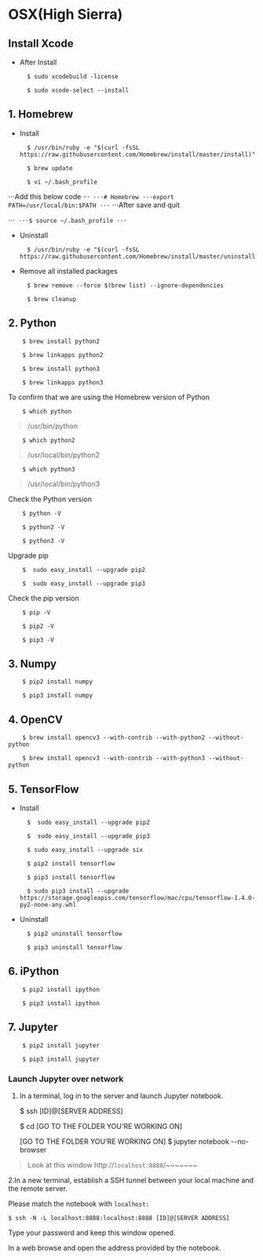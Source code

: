 # OSX(High Sierra)

## Install Xcode
- After Install

        $ sudo xcodebuild -license

        $ sudo xcode-select --install

## 1. Homebrew
- Install
        
        $ /usr/bin/ruby -e "$(curl -fsSL https://raw.githubusercontent.com/Homebrew/install/master/install)"

        $ brew update

        $ vi ~/.bash_profile

⋅⋅⋅Add this below code
⋅⋅⋅```
⋅⋅⋅# Homebrew
⋅⋅⋅export PATH=/usr/local/bin:$PATH
⋅⋅⋅```
⋅⋅⋅After save and quit
                
⋅⋅⋅```
⋅⋅⋅$ source ~/.bash_profile
⋅⋅⋅```
- Uninstall
        
        $ /usr/bin/ruby -e "$(curl -fsSL https://raw.githubusercontent.com/Homebrew/install/master/uninstall)"

- Remove all installed packages

        $ brew remove --force $(brew list) --ignore-dependencies

        $ brew cleanup

## 2. Python

        $ brew install python2

        $ brew linkapps python2

        $ brew install python3

        $ brew linkapps python3

To confirm that we are using the Homebrew version of Python

        $ which python
> /usr/bin/python

        $ which python2
> /usr/local/bin/python2

        $ which python3
> /usr/local/bin/python3


Check the Python version

        $ python -V

        $ python2 -V

        $ python3 -V

Upgrade pip

        $  sudo easy_install --upgrade pip2
        
        $  sudo easy_install --upgrade pip3

Check the pip version

        $ pip -V

        $ pip2 -V

        $ pip3 -V

## 3. Numpy

        $ pip2 install numpy

        $ pip3 install numpy

## 4. OpenCV

        $ brew install opencv3 --with-contrib --with-python2 --without-python

        $ brew install opencv3 --with-contrib --with-python3 --without-python

## 5. TensorFlow
- Install

        $  sudo easy_install --upgrade pip2

        $  sudo easy_install --upgrade pip3

        $ sudo easy_install --upgrade six

        $ pip2 install tensorflow

        $ pip3 install tensorflow

        $ sudo pip3 install --upgrade https://storage.googleapis.com/tensorflow/mac/cpu/tensorflow-1.4.0-py2-none-any.whl

- Uninstall

        $ pip2 uninstall tensorflow

        $ pip3 uninstall tensorflow

## 6. iPython

        $ pip2 install ipython

        $ pip3 install ipython

## 7. Jupyter

        $ pip2 install jupyter

        $ pip3 install jupyter

### Launch Jupyter over network

1. In a terminal, log in to the server and launch Jupyter notebook.

    $ ssh [ID]@[SERVER ADDRESS]

    $ cd [GO TO THE FOLDER YOU'RE WORKING ON] 

    [GO TO THE FOLDER YOU'RE WORKING ON] $ jupyter notebook --no-browser


> Look at this window
    http://`localhost:8888`/~~~~~~~

2.In a new terminal, establish a SSH tunnel between your local machine and the remote server. 

Please match the notebook with `localhost:`

    $ ssh -N -L localhost:8888:localhost:8888 [ID]@[SERVER ADDRESS]

Type your password and keep this window opened.

In a web browse and open the address provided by the notebook.
